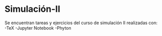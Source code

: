 # Simulación-II
Se encuentran tareas y ejercicios del curso de simulación II realizadas con:
-TeX
-Jupyter Notebook
-Phyton
